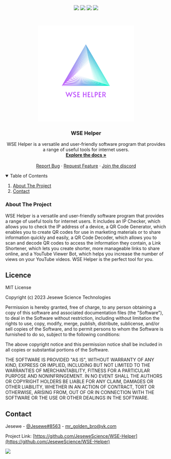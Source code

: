 <p align="center">
<img src=https://img.shields.io/github/stars/JeseweScience/WSE-Helper?style=for-the-badge&logo=appveyor&color=blue />
<img src=https://img.shields.io/github/forks/JeseweScience/WSE-Helper?style=for-the-badge&logo=appveyor&color=blue />
<img src=https://img.shields.io/github/issues/JeseweScience/WSE-Helper?style=for-the-badge&logo=appveyor&color=informational />
<img src=https://img.shields.io/github/issues-pr/JeseweScience/WSE-Helper?style=for-the-badge&logo=appveyor&color=informational />
</p>
<br />
<p align="center">
  <a>
    <img src="icon.png" alt="Logo" width="300" height="300">
  </a>
  
  <h3 align="center">WSE Helper</h3>

  <p align="center">
    WSE Helper is a versatile and user-friendly software program that provides a range of useful tools for internet users.
    <br />
    <a href="https://github.com/JeseweScience/WSE-Helper"><strong>Explore the docs »</strong></a>
    <br />
    <br />
    <a href="https://github.com/JeseweScience/WSE-Helper/issues">Report Bug</a>
    ·
    <a href="https://github.com/JeseweScience/WSE-Helper/issues">Request Feature</a>
      ·
    <a href="https://discord.com/invite/bEcFDDFfrj">Join the discord</a>
  </p>

<details open="open">
  <summary>Table of Contents</summary>
  <ol>
    <li>
      <a href="#about-the-project">About The Project</a>
    </li>
    <li><a href="#contact">Contact</a></li>
  </ol>
</details>

### About The Project

WSE Helper is a versatile and user-friendly software program that provides a range of useful tools for internet users. It includes an IP Checker, which allows you to check the IP address of a device, a QR Code Generator, which enables you to create QR codes for use in marketing materials or to share information quickly and easily, a QR Code Decoder, which allows you to scan and decode QR codes to access the information they contain, a Link Shortener, which lets you create shorter, more manageable links to share online, and a YouTube Viewer Bot, which helps you increase the number of views on your YouTube videos. WSE Helper is the perfect tool for you.

## Licence

MIT License

Copyright (c) 2023 Jesewe Science Technologies

Permission is hereby granted, free of charge, to any person obtaining a copy
of this software and associated documentation files (the "Software"), to deal
in the Software without restriction, including without limitation the rights
to use, copy, modify, merge, publish, distribute, sublicense, and/or sell
copies of the Software, and to permit persons to whom the Software is
furnished to do so, subject to the following conditions:

The above copyright notice and this permission notice shall be included in all
copies or substantial portions of the Software.

THE SOFTWARE IS PROVIDED "AS IS", WITHOUT WARRANTY OF ANY KIND, EXPRESS OR
IMPLIED, INCLUDING BUT NOT LIMITED TO THE WARRANTIES OF MERCHANTABILITY,
FITNESS FOR A PARTICULAR PURPOSE AND NONINFRINGEMENT. IN NO EVENT SHALL THE
AUTHORS OR COPYRIGHT HOLDERS BE LIABLE FOR ANY CLAIM, DAMAGES OR OTHER
LIABILITY, WHETHER IN AN ACTION OF CONTRACT, TORT OR OTHERWISE, ARISING FROM,
OUT OF OR IN CONNECTION WITH THE SOFTWARE OR THE USE OR OTHER DEALINGS IN THE
SOFTWARE.

## Contact

Jesewe - [@Jesewe#8563](https://www.discordapp.com) - mr_golden_bro@vk.com

Project Link: [https://github.com/JeseweScience/WSE-Helper](https://github.com/JeseweScience/WSE-Helper)

<!-- Statistics -->  
<p>
<img src=https://komarev.com/ghpvc/?username=JeseweScience />
</p>